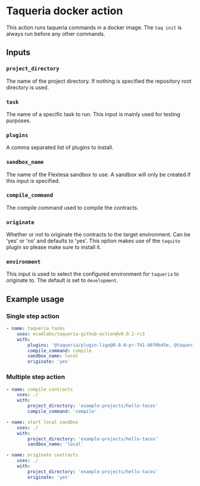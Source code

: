 # Taqueria docker action

This action runs taqueria commands in a docker image. The `taq init` is always run before any other commands.

## Inputs

### `project_directory`

The name of the project directory. If nothing is specified the repository root directory is used.

### `task`

The name of a specific task to run. This input is mainly used for testing purposes.

### `plugins`

A comma separated list of plugins to install.

### `sandbox_name`

The name of the Flextesa sandbox to use. A sandbox will only be created if this input is specified.

### `compile_command`

The compile command used to compile the contracts.

### `originate`

Whether or not to originate the contracts to the target environment. Can be 'yes' or 'no' and defaults to 'yes'. This option makes use of the `taquito` plugin so please make sure to install it. 

### `environment`

This input is used to select the configured environment for `taqueria` to originate to. The default is set to `development`.

## Example usage

### Single step action
```yaml
- name: taqueria tasks
    uses: ecadlabs/taqueria-github-action@v0.0.1-rc3
    with:
        plugins: '@taqueria/plugin-ligo@0.0.0-pr-741-86f0b45e, @taqueria/plugin-flextesa@0.0.0-pr-741-86f0b45e, @taqueria/plugin-taquito@0.0.0-pr-741-86f0b45e'
        compile_command: compile 
        sandbox_name: local
        originate: 'yes'
```

### Multiple step action
```yaml
- name: compile contracts
    uses: ./
    with:
        project_directory: 'example-projects/hello-tacos'
        compile_command: 'compile'

- name: start local sandbox
    uses: ./
    with:
        project_directory: 'example-projects/hello-tacos'
        sandbox_name: 'local'

- name: originate contracts
    uses: ./
    with:
        project_directory: 'example-projects/hello-tacos'
        originate: 'yes'
```